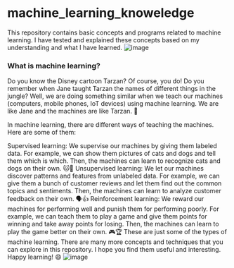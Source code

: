 # machine_learning_knoweledge
This repository contains basic concepts and programs related to machine learning. I have tested and explained these concepts based on my understanding and what I have learned.
![image](https://github.com/KhaingSuThway/machine_learning_knoweledge/assets/89783753/513d5030-37e4-4df8-be38-60447ce990a9)

### What is machine learning?
Do you know the Disney cartoon Tarzan? Of course, you do! Do you remember when Jane taught Tarzan the names of different things in the jungle? Well, we are doing something similar when we teach our machines (computers, mobile phones, IoT devices) using machine learning. We are like Jane and the machines are like Tarzan. 🌴

In machine learning, there are different ways of teaching the machines. Here are some of them:

Supervised learning: We supervise our machines by giving them labeled data. For example, we can show them pictures of cats and dogs and tell them which is which. Then, the machines can learn to recognize cats and dogs on their own. 🐱🐶
Unsupervised learning: We let our machines discover patterns and features from unlabeled data. For example, we can give them a bunch of customer reviews and let them find out the common topics and sentiments. Then, the machines can learn to analyze customer feedback on their own. 🗣️👍
Reinforcement learning: We reward our machines for performing well and punish them for performing poorly. For example, we can teach them to play a game and give them points for winning and take away points for losing. Then, the machines can learn to play the game better on their own. 🎮🏆
These are just some of the types of machine learning. There are many more concepts and techniques that you can explore in this repository. I hope you find them useful and interesting. Happy learning! 😄
![image](https://github.com/KhaingSuThway/machine_learning_knoweledge/assets/89783753/e1eea6c4-cf0d-4a79-9f67-9c54ecc1ee52)

